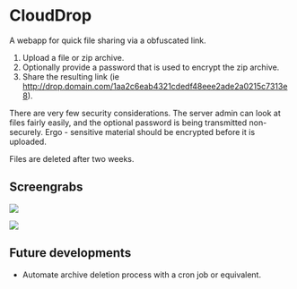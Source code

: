CloudDrop
=========

A webapp for quick file sharing via a obfuscated link.

1. Upload a file or zip archive.
2. Optionally provide a password that is used to encrypt the zip archive.
3. Share the resulting link (ie http://drop.domain.com/1aa2c6eab4321cdedf48eee2ade2a0215c7313e8).

There are very few security considerations. The server admin can look at files fairly easily, and the optional password is being transmitted non-securely. Ergo - sensitive material should be encrypted before it is uploaded.

Files are deleted after two weeks.


Screengrabs
-----------

![](https://lh5.googleusercontent.com/-0-84GylpRXs/Uc8Fr_MT2II/AAAAAAAAYMk/BS-1_Pig0TI/w438-h382-no/Filedrop-start.jpg)

![](https://lh5.googleusercontent.com/-JnsEOVQw9tM/Uc8FrmewDJI/AAAAAAAAYMc/otMbRFwX-iI/w438-h382-no/Filedrop-feedback.jpg)



Future developments
-------------------

* Automate archive deletion process with a cron job or equivalent.
